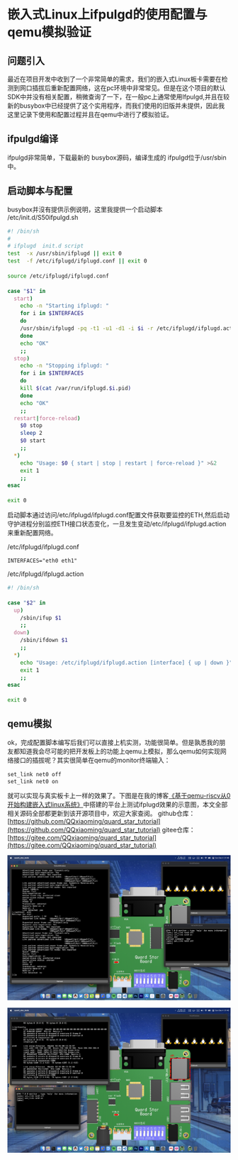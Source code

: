 # 嵌入式Linux上ifpulgd的使用配置与qemu模拟验证

## 问题引入

最近在项目开发中收到了一个非常简单的需求，我们的嵌入式Linux板卡需要在检测到网口插拔后重新配置网络，这在pc环境中非常常见。但是在这个项目的默认SDK中并没有相关配置，稍微查询了一下，在一般pc上通常使用Ifpulgd,并且在较新的busybox中已经提供了这个实用程序，而我们使用的旧版并未提供，因此我这里记录下使用和配置过程并且在qemu中进行了模拟验证。

## ifpulgd编译

ifpulgd非常简单，下载最新的 busybox源码，编译生成的 ifpulgd位于/usr/sbin中。

## 启动脚本与配置

busybox并沒有提供示例说明，这里我提供一个启动脚本 /etc/init.d/S50ifpulgd.sh

```bash
#! /bin/sh
#
# ifplugd  init.d script
test  -x /usr/sbin/ifplugd || exit 0
test  -f /etc/ifplugd/ifplugd.conf || exit 0

source /etc/ifplugd/ifplugd.conf

case "$1" in
  start)
    echo -n "Starting ifplugd: "
	for i in $INTERFACES
	do
    /usr/sbin/ifplugd -pq -t1 -u1 -d1 -i $i -r /etc/ifplugd/ifplugd.action
	done
    echo "OK"
	;;
  stop)
	echo -n "Stopping ifplugd: "
	for i in $INTERFACES
	do
	kill $(cat /var/run/ifplugd.$i.pid)
	done
	echo "OK"
	;;
  restart|force-reload)
	$0 stop
	sleep 2
	$0 start
	;;
  *)
	echo "Usage: $0 { start | stop | restart | force-reload }" >&2
	exit 1
	;;
esac

exit 0
```

启动脚本通过访问/etc/ifplugd/ifplugd.conf配置文件获取要监控的ETH,然后启动守护进程分别监控ETH接口状态变化，一旦发生变动/etc/ifplugd/ifplugd.action来重新配置网络。

/etc/ifplugd/ifplugd.conf

```
INTERFACES="eth0 eth1"
```

/etc/ifplugd/ifplugd.action

```bash
#! /bin/sh

case "$2" in
  up)
	/sbin/ifup $1
	;;
  down)
	/sbin/ifdown $1
	;;
  *)
	echo "Usage: /etc/ifplugd/ifplugd.action [interface] { up | down }" >&2
	exit 1
	;;
esac

exit 0
```

## qemu模拟

ok，完成配置脚本编写后我们可以直接上机实测，功能很简单。但是孰悉我的朋友都知道我会尽可能的把开发板上的功能上qemu上模拟，那么qemu如何实现网络接口的插拔呢？其实很简单在qemu的monitor终端输入：

```
set_link net0 off
set_link net0 on
```

就可以实现与真实板卡上一样的效果了。下图是在我的博客[《基于qemu-riscv从0开始构建嵌入式linux系统》](https://blog.csdn.net/weixin_39871788/article/details/118469061)中搭建的平台上测试ifplugd效果的示意图，本文全部相关源码全部都更新到该开源项目中，欢迎大家查阅。
github仓库：[https://github.com/QQxiaoming/quard_star_tutorial](https://github.com/QQxiaoming/quard_star_tutorial)
gitee仓库：[https://gitee.com/QQxiaoming/quard_star_tutorial](https://gitee.com/QQxiaoming/quard_star_tutorial)

![ext6-0](./img/ext6-0.png)

![ext6-1](./img/ext6-1.png)
